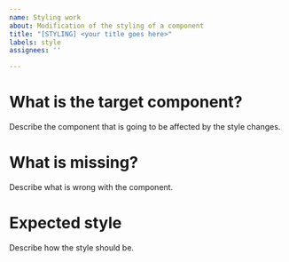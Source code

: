 ```yaml
---
name: Styling work
about: Modification of the styling of a component
title: "[STYLING] <your title goes here>"
labels: style
assignees: ''

---
```


# What is the target component?
Describe the component that is going to be affected by the style changes.

# What is missing?
Describe what is wrong with the component.

# Expected style
Describe how the style should be.
